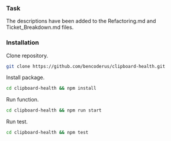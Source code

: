 ### Task
The descriptions have been added to the Refactoring.md and Ticket_Breakdown.md files.

### Installation
Clone repository.
``` bash
git clone https://github.com/bencoderus/clipboard-health.git
```

Install package.
``` bash
cd clipboard-health && npm install
```

Run function.
``` bash
cd clipboard-health && npm run start
```

Run test.
``` bash
cd clipboard-health && npm test
```